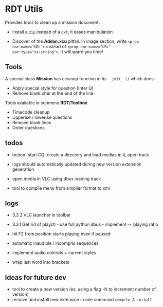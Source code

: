 # RDT Utils

Provides tools to clean up a mission document.

- install a ```zip``` instead of a ```oxt```, it eases manipulation.

- Discover of the **Addon.xcu** pitfall. In image section, write ```<prop oor:name="URL">``` 
instead of ```<prop oor:name="URL" oor:type="xs:string">```. It will spare you time!

## Tools

A special class **Mission** has cleanup function in its ```__init__()``` which does:

- Apply special style for question (Inter Q)
- Remove blank char at the end of the line

Tools available in submenu **RDT/Toolbox**

- Timecode cleanup
- Upperise / lowerise questions 
- Remove blank lines
- Order questions
 

## todos

- button 'start CQ' create a directory and load medias in it, open track
- logs should automatically updated during new version extension generation

- open media in VLC using dbus loading track

- tool to compile menu from simplier format to xml


## logs

- 3.3.2 VLC launcher in toolbar

- 3.3.1 Get rid of playctl - use full python dbus - implement -+ playing ratio
  
- hit F2 from position starts playing even if paused
  
- automatic inaudible / incompris sequences
  
- implement audio controls + current styles
  
- wrap last word into brackets



## Ideas for future dev

- tool to create a new version (ex. using a flag -N to increment number of version)
- remove and install new extension in one command ```compile & install```

